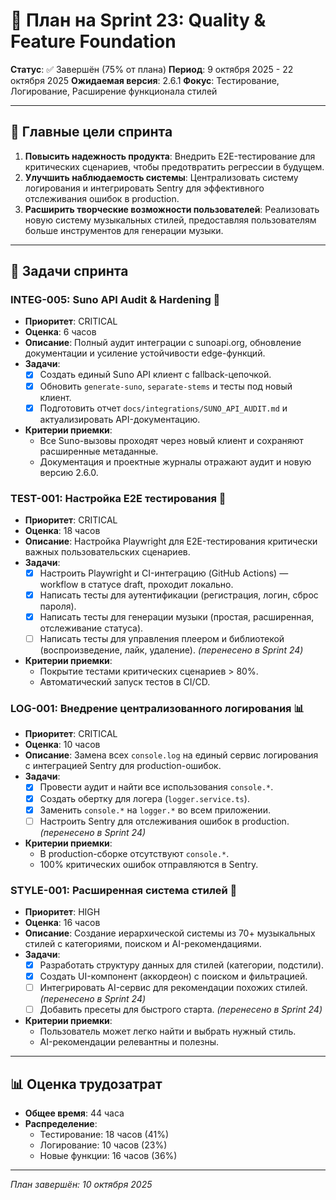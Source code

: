 # 🚀 План на Sprint 23: Quality & Feature Foundation

**Статус**: ✅ Завершён (75% от плана)
**Период**: 9 октября 2025 - 22 октября 2025
**Ожидаемая версия**: 2.6.1
**Фокус**: Тестирование, Логирование, Расширение функционала стилей

---

## 🎯 Главные цели спринта

1.  **Повысить надежность продукта**: Внедрить E2E-тестирование для критических сценариев, чтобы предотвратить регрессии в будущем.
2.  **Улучшить наблюдаемость системы**: Централизовать систему логирования и интегрировать Sentry для эффективного отслеживания ошибок в production.
3.  **Расширить творческие возможности пользователей**: Реализовать новую систему музыкальных стилей, предоставляя пользователям больше инструментов для генерации музыки.

---

## 📝 Задачи спринта

### INTEG-005: Suno API Audit & Hardening 🔐
- **Приоритет**: CRITICAL
- **Оценка**: 6 часов
- **Описание**: Полный аудит интеграции с sunoapi.org, обновление документации и усиление устойчивости edge-функций.
- **Задачи**:
  - [x] Создать единый Suno API клиент с fallback-цепочкой.
  - [x] Обновить `generate-suno`, `separate-stems` и тесты под новый клиент.
  - [x] Подготовить отчет `docs/integrations/SUNO_API_AUDIT.md` и актуализировать API-документацию.
- **Критерии приемки**:
  - Все Suno-вызовы проходят через новый клиент и сохраняют расширенные метаданные.
  - Документация и проектные журналы отражают аудит и новую версию 2.6.0.

### TEST-001: Настройка E2E тестирования 🧪
- **Приоритет**: CRITICAL
- **Оценка**: 18 часов
- **Описание**: Настройка Playwright для E2E-тестирования критически важных пользовательских сценариев.
- **Задачи**:
  - [x] Настроить Playwright и CI-интеграцию (GitHub Actions) — workflow в статусе draft, проходит локально.
  - [x] Написать тесты для аутентификации (регистрация, логин, сброс пароля).
  - [x] Написать тесты для генерации музыки (простая, расширенная, отслеживание статуса).
  - [ ] Написать тесты для управления плеером и библиотекой (воспроизведение, лайк, удаление). *(перенесено в Sprint 24)*
- **Критерии приемки**:
  - Покрытие тестами критических сценариев > 80%.
  - Автоматический запуск тестов в CI/CD.

### LOG-001: Внедрение централизованного логирования 📊
- **Приоритет**: CRITICAL
- **Оценка**: 10 часов
- **Описание**: Замена всех `console.log` на единый сервис логирования с интеграцией Sentry для production-ошибок.
- **Задачи**:
  - [x] Провести аудит и найти все использования `console.*`.
  - [x] Создать обертку для логера (`logger.service.ts`).
  - [x] Заменить `console.*` на `logger.*` во всем приложении.
  - [ ] Настроить Sentry для отслеживания ошибок в production. *(перенесено в Sprint 24)*
- **Критерии приемки**:
  - В production-сборке отсутствуют `console.*`.
  - 100% критических ошибок отправляются в Sentry.

### STYLE-001: Расширенная система стилей 🎨
- **Приоритет**: HIGH
- **Оценка**: 16 часов
- **Описание**: Создание иерархической системы из 70+ музыкальных стилей с категориями, поиском и AI-рекомендациями.
- **Задачи**:
  - [x] Разработать структуру данных для стилей (категории, подстили).
  - [x] Создать UI-компонент (аккордеон) с поиском и фильтрацией.
  - [ ] Интегрировать AI-сервис для рекомендации похожих стилей. *(перенесено в Sprint 24)*
  - [ ] Добавить пресеты для быстрого старта. *(перенесено в Sprint 24)*
- **Критерии приемки**:
  - Пользователь может легко найти и выбрать нужный стиль.
  - AI-рекомендации релевантны и полезны.

---

## 📊 Оценка трудозатрат

- **Общее время**: 44 часа
- **Распределение**:
  - Тестирование: 18 часов (41%)
  - Логирование: 10 часов (23%)
  - Новые функции: 16 часов (36%)

---

*План завершён: 10 октября 2025*